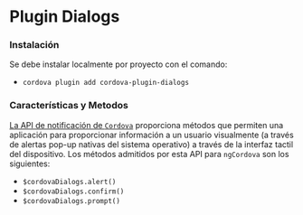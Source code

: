 # Plugin Dialogs

### Instalación
Se debe instalar localmente por proyecto con el comando:

- `cordova plugin add cordova-plugin-dialogs`

### Características y Metodos

[La API de notificación de `Cordova`](https://github.com/apache/cordova-plugin-dialogs) proporciona métodos que permiten una aplicación para proporcionar información a un usuario visualmente (a través de alertas pop-up nativas del sistema operativo) a través de la interfaz tactil del dispositivo. Los métodos admitidos por esta API para `ngCordova` son los siguientes:

- `$cordovaDialogs.alert()`
- `$cordovaDialogs.confirm()`
- `$cordovaDialogs.prompt()`